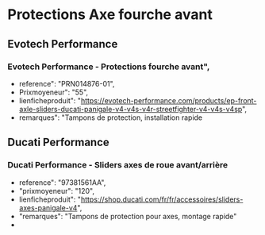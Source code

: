 # Protections Axe fourche avant
## Evotech Performance
### Evotech Performance - Protections fourche avant",
- reference": "PRN014876-01",
- Prixmoyeneur": "55",
- lienficheproduit": "https://evotech-performance.com/products/ep-front-axle-sliders-ducati-panigale-v4-v4s-v4r-streetfighter-v4-v4s-v4sp",
- remarques": "Tampons de protection, installation rapide
  
## Ducati Performance
### Ducati Performance - Sliders axes de roue avant/arrière
- reference": "97381561AA",
-    "prixmoyeneur": "120",
- lienficheproduit": "https://shop.ducati.com/fr/fr/accessoires/sliders-axes-panigale-v4",
- "remarques": "Tampons de protection pour axes, montage rapide"
- 
